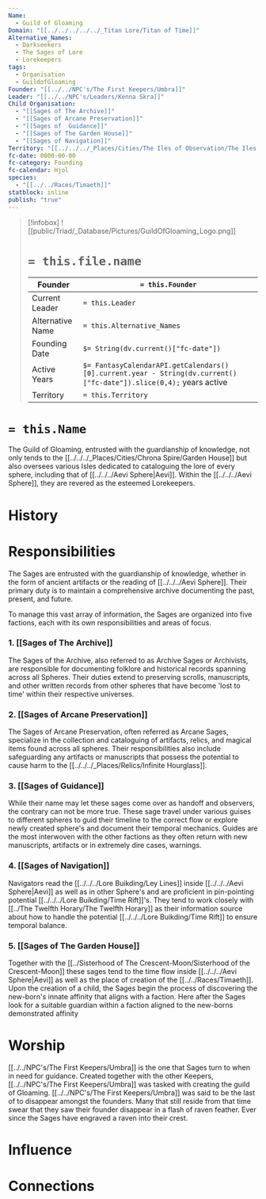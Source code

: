```yaml
---
Name:
  - Guild of Gloaming
Domain: "[[../../../../../_Titan Lore/Titan of Time]]"
Alternative_Names:
  - Darkseekers
  - The Sages of Lore
  - Lorekeepers
tags:
  - Organisation
  - GuildofGloaming
Founder: "[[../../NPC's/The First Keepers/Umbra]]"
Leader: "[[../../NPC's/Leaders/Kenna Skra]]"
Child Organisation:
  - "[[Sages of The Archive]]"
  - "[[Sages of Arcane Preservation]]"
  - "[[Sages of  Guidance]]"
  - "[[Sages of The Garden House]]"
  - "[[Sages of Navigation]]"
Territory: "[[../../../_Places/Cities/The Iles of Observation/The Iles of Observation]]"
fc-date: 0000-00-00
fc-category: Founding
fc-calendar: Hjol
species:
  - "[[../../Races/Timaeth]]"
statblock: inline
publish: "true"
---
```

> [!infobox]
> ![[public/Triad/_Database/Pictures/GuildOfGloaming_Logo.png]]
> # `= this.file.name`
> | Founder | `= this.Founder` |
> | ---- | ---- |
> | Current Leader | `= this.Leader`|
> | Alternative Name | `= this.Alternative_Names`|
> | Founding Date | `$= String(dv.current()["fc-date"])`|
> | Active Years | `$= FantasyCalendarAPI.getCalendars()[0].current.year - String(dv.current()["fc-date"]).slice(0,4);` years active|
> | Territory | `= this.Territory`|
# `= this.Name`
The Guild of Gloaming, entrusted with the guardianship of knowledge, not only tends to the [[../../../_Places/Cities/Chrona Spire/Garden House]] but also oversees various Isles dedicated to cataloguing the lore of every sphere, including that of [[../../../Aevi Sphere|Aevi]]. Within the [[../../../Aevi Sphere]], they are revered as the esteemed Lorekeepers.
# History
# Responsibilities 

The Sages are entrusted with the guardianship of knowledge, whether in the form of ancient artifacts or the reading of [[../../../Aevi Sphere]]. Their primary duty is to maintain a comprehensive archive documenting the past, present, and future.

To manage this vast array of information, the Sages are organized into five factions, each with its own responsibilities and areas of focus.

### 1. [[Sages of The Archive]]

The Sages of the Archive, also referred to as Archive Sages or Archivists, are responsible for documenting folklore and historical records spanning across all Spheres. Their duties extend to preserving scrolls, manuscripts, and other written records from other spheres that have become 'lost to time' within their respective universes.
### 2. [[Sages of Arcane Preservation]]

The Sages of Arcane Preservation, often referred as Arcane Sages, specialize in the collection and cataloguing of artifacts, relics, and magical items found across all spheres. Their responsibilities also include safeguarding any artifacts or manuscripts that possess the potential to cause harm to the [[../../../_Places/Relics/Infinite Hourglass]].

### 3. [[Sages of  Guidance]]

While their name may let these sages come over as handoff and observers, the contrary can not be more true. These sage travel under various guises to different spheres to guid their timeline to the correct flow or explore newly created sphere's and document their temporal mechanics. 
Guides are the most interwoven with the other factions as they often return with new manuscripts, artifacts or in extremely dire cases, warnings.

### 4. [[Sages of Navigation]]

Navigators read the [[../../../Lore Buikding/Ley Lines]] inside [[../../../Aevi Sphere|Aevi]] as well as in other Sphere's and are proficient in pin-pointing potential [[../../../Lore Buikding/Time Rift]]'s. They tend to work closely with [[../The Twelfth Horary/The Twelfth Horary]] as their information source about how to handle the potential [[../../../Lore Buikding/Time Rift]] to ensure temporal balance.
### 5. [[Sages of The Garden House]]

Together with the [[../Sisterhood of The Crescent-Moon/Sisterhood of the Crescent-Moon]] these sages tend to the time flow inside [[../../../Aevi Sphere|Aevi]] as well as the place of creation of the [[../../Races/Timaeth]]. Upon the creation of a child, the Sages begin the process of discovering the new-born's innate affinity that aligns with a faction. Here after the Sages look for a suitable guardian within a faction aligned to the new-borns demonstrated affinity 

# Worship

[[../../NPC's/The First Keepers/Umbra]] is the one that Sages turn to when in need for guidance. Created together with the other Keepers, [[../../NPC's/The First Keepers/Umbra]] was tasked with creating the guild of Gloaming. [[../../NPC's/The First Keepers/Umbra]] was said to be the last of to disappear amongst the founders. Many that still reside from that time swear that they saw their founder disappear in a flash of raven feather.
Ever since the Sages have engraved a raven into their crest. 

# Influence
# Connections

